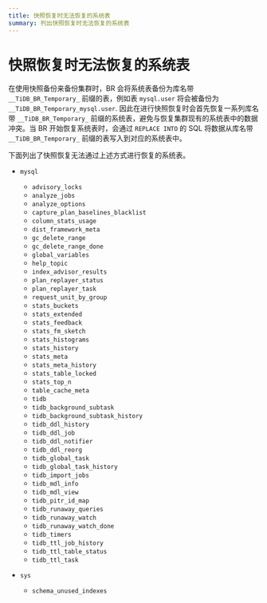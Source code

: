 ```yaml
---
title: 快照恢复时无法恢复的系统表
summary: 列出快照恢复时无法恢复的系统表
---
```


# 快照恢复时无法恢复的系统表

在使用快照备份来备份集群时，BR 会将系统表备份为库名带 `__TiDB_BR_Temporary_` 前缀的表，例如表 `mysql.user` 将会被备份为 `__TiDB_BR_Temporary_mysql.user`. 因此在进行快照恢复时会首先恢复一系列库名带 `__TiDB_BR_Temporary_` 前缀的系统表，避免与恢复集群现有的系统表中的数据冲突。当 BR 开始恢复系统表时，会通过 `REPLACE INTO` 的 SQL 将数据从库名带 `__TiDB_BR_Temporary_` 前缀的表写入到对应的系统表中。

下面列出了快照恢复无法通过上述方式进行恢复的系统表。

* `mysql`
    * `advisory_locks` 
    * `analyze_jobs`
    * `analyze_options`
    * `capture_plan_baselines_blacklist`
    * `column_stats_usage`
    * `dist_framework_meta`
    * `gc_delete_range`
    * `gc_delete_range_done`
    * `global_variables`
    * `help_topic`
    * `index_advisor_results`
    * `plan_replayer_status`
    * `plan_replayer_task`
    * `request_unit_by_group`
    * `stats_buckets`
    * `stats_extended`
	* `stats_feedback`
	* `stats_fm_sketch`
	* `stats_histograms`
	* `stats_history`
	* `stats_meta`
	* `stats_meta_history`
	* `stats_table_locked`
	* `stats_top_n`
    * `table_cache_meta`
    * `tidb`
    * `tidb_background_subtask`
    * `tidb_background_subtask_history`
    * `tidb_ddl_history`
    * `tidb_ddl_job`
    * `tidb_ddl_notifier`
    * `tidb_ddl_reorg`
    * `tidb_global_task`
    * `tidb_global_task_history`
    * `tidb_import_jobs`
    * `tidb_mdl_info`
    * `tidb_mdl_view`
    * `tidb_pitr_id_map`
    * `tidb_runaway_queries`
    * `tidb_runaway_watch`
    * `tidb_runaway_watch_done`
    * `tidb_timers`
    * `tidb_ttl_job_history`
    * `tidb_ttl_table_status`
    * `tidb_ttl_task`

* `sys`
    * `schema_unused_indexes`
